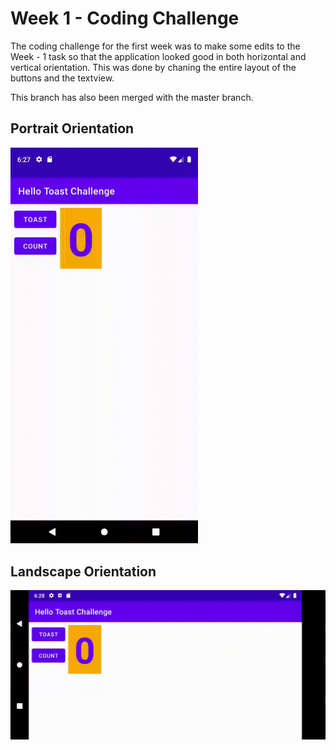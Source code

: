 # Week 1 - Coding Challenge

The coding challenge for the first week was to make some edits to the Week - 1 task so that the application looked good in both horizontal and vertical orientation.
This was done by chaning the entire layout of the buttons and the textview.

This branch has also been merged with the master branch.

## Portrait Orientation
<img src="gifs/vertical_layout.gif" width="300"/>

## Landscape Orientation
<img src="gifs/horizontal_layout.gif" width="600"/>
